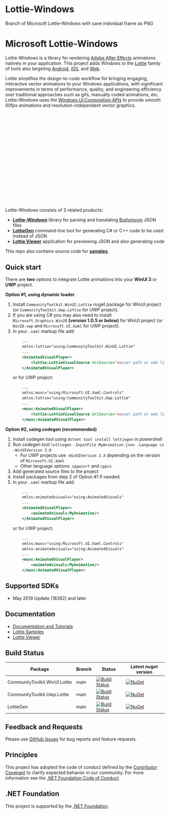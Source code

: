 # Lottie-Windows

Branch of Microsoft Lottie-Windows with save individual frame as PNG

# Microsoft Lottie-Windows

Lottie-Windows is a library for rendering [Adobe After Effects](https://www.adobe.com/products/aftereffects.html) animations natively in your application. This project adds Windows to the [Lottie](http://airbnb.io/lottie/) family of tools also targeting [Android](https://github.com/airbnb/lottie-android), [iOS](https://github.com/airbnb/lottie-ios), and [Web](https://github.com/airbnb/lottie-web).

Lottie simplifies the design-to-code workflow for bringing engaging, interactive vector animations to your Windows applications, with significant improvements in terms of performance, quality, and engineering efficiency over traditional approaches such as gifs, manually coded animations, etc. Lottie-Windows uses the [Windows.UI.Composition APIs](https://docs.microsoft.com/windows/uwp/composition/visual-layer) to provide smooth 60fps animations and resolution-independent vector graphics.

![Lottie-Windows Gif](/images/LottieWindows_Intro.gif)

Lottie-Windows consists of 3 related products:
* **[Lottie-Windows](/Lottie-Windows)** library for parsing and translating [Bodymovin](https://aescripts.com/bodymovin/) JSON files
* **[LottieGen](/LottieGen)** command-line tool for generating C# or C++ code to be used instead of JSON
* **[Lottie Viewer](/LottieViewer)** application for previewing JSON and also generating code

This repo also contains source code for **[samples](/LottieViewer)**.

## <a name="quickstart"></a> Quick start

There are **two** options to integrate Lottie animations into your **WinUI 3** or **UWP** project.

**Option #1, using dynamic loader**
1. Install `CommunityToolkit.WinUI.Lottie` nuget package for WinUI project (or `CommunityToolkit.Uwp.Lottie` for UWP project).
2. If you are using C# you may also need to install `Microsoft.Graphics.Win2D` **(version 1.0.5 or below)** for WinUI project (or `Win2D.uwp` and `Microsoft.UI.Xaml` for UWP project).
3. In your `.xaml` markup file add:
    ```xml
        ...
        xmlns:lottie="using:CommunityToolkit.WinUI.Lottie"
        ...
        <AnimatedVisualPlayer>
            <lottie:LottieVisualSource UriSource="<asset path or web link to a json file>" />
        </AnimatedVisualPlayer>
    ```
    or for UWP project:
    ```xml
        ...
        xmlns:muxc="using:Microsoft.UI.Xaml.Controls"
        xmlns:lottie="using:CommunityToolkit.Uwp.Lottie"
        ...
        <muxc:AnimatedVisualPlayer>
            <lottie:LottieVisualSource UriSource="<asset path or web link to a json file>" />
        </muxc:AnimatedVisualPlayer>
    ```
**Option #2, using codegen (recommended)**
1. Install codegen tool using `dotnet tool install lottiegen` in powershell
2.  Run codegen tool `lottiegen -InputFile MyAnimation.json -Language cs -WinUIVersion 3.0`
    - For UWP projects use `-WinUIVersion 2.X` depending on the version of `Microsoft.UI.Xaml`
    - Other language options: `cppwinrt` and `cppcx`
3. Add generated source files to the project
4. Install packages from step 2 of Option #1 if needed.
5. In your `.xaml` markup file add:
    ```xml
        ...
        xmlns:animatedvisuals="using:AnimatedVisuals"
        ...
        <AnimatedVisualPlayer>
            <animatedvisuals:MyAnimation/>
        </AnimatedVisualPlayer>
    ```
    or for UWP project:
    ```xml
        ...
        xmlns:muxc="using:Microsoft.UI.Xaml.Controls"
        xmlns:animatedvisuals="using:AnimatedVisuals"
        ...
        <muxc:AnimatedVisualPlayer>
            <animatedvisuals:MyAnimation/>
        </muxc:AnimatedVisualPlayer>
    ```

## <a name="supported"></a> Supported SDKs
* May 2019 Update (18362) and later

## <a name="documentation"></a> Documentation
* [Documentation and Tutorials](https://aka.ms/lottiedocs)
* [Lottie Samples](https://aka.ms/lottiesamples)
* [Lottie Viewer](https://aka.ms/lottieviewer)

## Build Status
| Package | Branch | Status | Latest nuget version |
| ------ | ------ | ------ | ------ |
| CommunityToolkit.WinUI.Lottie | main | [![Build Status](https://dev.azure.com/dotnet/WindowsCommunityToolkit/_apis/build/status/Microsoft.Toolkit.Uwp.UI.Lottie?branchName=main)](https://dev.azure.com/dotnet/WindowsCommunityToolkit/_build/latest?definitionId=61&branchName=main) | [![NuGet](https://img.shields.io/nuget/v/CommunityToolkit.WinUI.Lottie.svg)](https://www.nuget.org/packages/CommunityToolkit.WinUI.Lottie/) |
| CommunityToolkit.Uwp.Lottie | main | [![Build Status](https://dev.azure.com/dotnet/WindowsCommunityToolkit/_apis/build/status/Microsoft.Toolkit.Uwp.UI.Lottie?branchName=main)](https://dev.azure.com/dotnet/WindowsCommunityToolkit/_build/latest?definitionId=61&branchName=main) | [![NuGet](https://img.shields.io/nuget/v/CommunityToolkit.Uwp.Lottie.svg)](https://www.nuget.org/packages/CommunityToolkit.Uwp.Lottie/) |
| LottieGen | main | [![Build Status](https://dev.azure.com/dotnet/WindowsCommunityToolkit/_apis/build/status/Microsoft.Toolkit.Uwp.UI.Lottie?branchName=main)](https://dev.azure.com/dotnet/WindowsCommunityToolkit/_build/latest?definitionId=61&branchName=main) | [![NuGet](https://img.shields.io/nuget/v/LottieGen.svg)](https://www.nuget.org/packages/LottieGen/) |



## Feedback and Requests
Please use [GitHub Issues](https://github.com/windows-toolkit/Lottie-Windows/issues) for bug reports and feature requests.

## Principles
This project has adopted the code of conduct defined by the [Contributor Covenant](http://contributor-covenant.org/)
to clarify expected behavior in our community.
For more information see the [.NET Foundation Code of Conduct](http://dotnetfoundation.org/code-of-conduct).

## .NET Foundation
This project is supported by the [.NET Foundation](http://dotnetfoundation.org).
